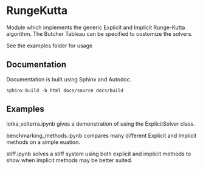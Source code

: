 # RungeKutta
Module which implements the generic Explicit and Implicit Runge-Kutta algorithm.
The Butcher Tableau can be specified to customize the solvers.

See the examples folder for usage

## Documentation
Documentation is built using Sphinx and Autodoc.
```console
sphinx-build -b html docs/source docs/build
```

## Examples
lotka_volterra.ipynb gives a demonstration of using the ExplicitSolver class.

benchmarking_methods.ipynb compares many different Explicit and Implicit methods on a simple euation.

stiff.ipynb solves a stiff system using both explicit and implicit methods to show when implicit methods may be better suited.
